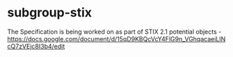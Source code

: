 # subgroup-stix

The Specification is being worked on as part of STIX 2.1 potential objects - https://docs.google.com/document/d/15qD9KBQcVcY4FlG9n_VGhqacaeiLlNcQ7zVEjc8I3b4/edit
